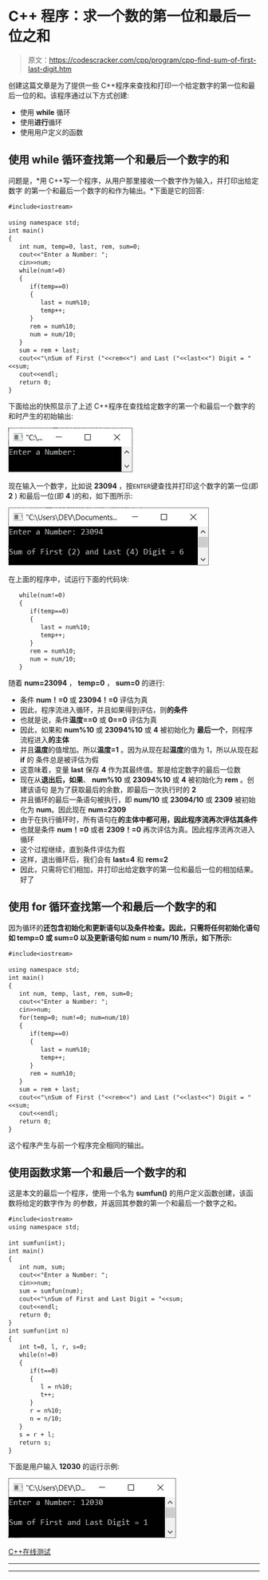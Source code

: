 # C++ 程序：求一个数的第一位和最后一位之和

> 原文：<https://codescracker.com/cpp/program/cpp-find-sum-of-first-last-digit.htm>

创建这篇文章是为了提供一些 C++程序来查找和打印一个给定数字的第一位和最后一位的和。该程序通过以下方式创建:

*   使用 **while** 循环
*   使用**进行**循环
*   使用用户定义的函数

## 使用 while 循环查找第一个和最后一个数字的和

问题是，*用 C++写一个程序，从用户那里接收一个数字作为输入，并打印出给定数字 的第一个和最后一个数字的和作为输出。*下面是它的回答:

```
#include<iostream>

using namespace std;
int main()
{
   int num, temp=0, last, rem, sum=0;
   cout<<"Enter a Number: ";
   cin>>num;
   while(num!=0)
   {
      if(temp==0)
      {
         last = num%10;
         temp++;
      }
      rem = num%10;
      num = num/10;
   }
   sum = rem + last;
   cout<<"\nSum of First ("<<rem<<") and Last ("<<last<<") Digit = "<<sum;
   cout<<endl;
   return 0;
}
```

下面给出的快照显示了上述 C++程序在查找给定数字的第一个和最后一个数字的和时产生的初始输出:

![c++ find sum of first and last digit of number](img/be217ba51374e6c28950d21bed8d91d7.png)

现在输入一个数字，比如说 **23094** ，按`ENTER`键查找并打印这个数字的第一位(即 **2** ) 和最后一位(即 **4** )的和，如下图所示:

![find sum of first and last digit c++](img/028dcca3e55e969efe1a30270e889f68.png)

在上面的程序中，试运行下面的代码块:

```
   while(num!=0)
   {
      if(temp==0)
      {
         last = num%10;
         temp++;
      }
      rem = num%10;
      num = num/10;
   }
```

随着 **num=23094** ， **temp=0** ， **sum=0** 的进行:

*   条件 **num！=0** 或 **23094！=0** 评估为真
*   因此，程序流进入循环，并且如果得到评估，则**的条件**
*   也就是说，条件**温度==0** 或 **0==0** 评估为真
*   因此，如果和 **num%10** 或 **23094%10** 或 **4** 被初始化为 **最后一个**，则程序流程进入**的主体**
*   并且**温度**的值增加。所以**温度=1** 。因为从现在起**温度**的值为 1，所以从现在起 **if** 的 条件总是被评估为假
*   这意味着，变量 **last** 保存 **4** 作为其最终值。那是给定数字的最后一位数
*   现在从**退出后，如果**、 **num%10** 或 **23094%10** 或 **4** 被初始化为 **rem** 。创建该语句 是为了获取最后的余数，即最后一次执行时的 **2**
*   并且循环的最后一条语句被执行，即 **num/10** 或 **23094/10** 或 **2309** 被初始化为 **num**。因此现在 **num=2309**
*   由于在执行循环时，所有语句在**的主体中都可用，因此程序流再次评估其条件**
*   也就是条件 **num！=0** 或者 **2309！=0** 再次评估为真。因此程序流再次进入 循环
*   这个过程继续，直到条件评估为假
*   这样，退出循环后，我们会有 **last=4** 和 **rem=2**
*   因此，只需将它们相加，并打印出给定数字的第一位和最后一位的相加结果。好了

## 使用 for 循环查找第一个和最后一个数字的和

因为循环的**还包含初始化和更新语句以及条件检查。因此，只需将任何初始化语句 如 **temp=0** 或 **sum=0** 以及更新语句如 **num = num/10** 所示，如下所示:**

```
#include<iostream>

using namespace std;
int main()
{
   int num, temp, last, rem, sum=0;
   cout<<"Enter a Number: ";
   cin>>num;
   for(temp=0; num!=0; num=num/10)
   {
      if(temp==0)
      {
         last = num%10;
         temp++;
      }
      rem = num%10;
   }
   sum = rem + last;
   cout<<"\nSum of First ("<<rem<<") and Last ("<<last<<") Digit = "<<sum;
   cout<<endl;
   return 0;
}
```

这个程序产生与前一个程序完全相同的输出。

## 使用函数求第一个和最后一个数字的和

这是本文的最后一个程序，使用一个名为 **sumfun()** 的用户定义函数创建，该函数将给定的数字作为 的参数，并返回其参数的第一个和最后一个数字之和。

```
#include<iostream>
using namespace std;

int sumfun(int);
int main()
{
   int num, sum;
   cout<<"Enter a Number: ";
   cin>>num;
   sum = sumfun(num);
   cout<<"\nSum of First and Last Digit = "<<sum;
   cout<<endl;
   return 0;
}
int sumfun(int n)
{
   int t=0, l, r, s=0;
   while(n!=0)
   {
      if(t==0)
      {
         l = n%10;
         t++;
      }
      r = n%10;
      n = n/10;
   }
   s = r + l;
   return s;
}
```

下面是用户输入 **12030** 的运行示例:

![find sum of first last digit using function c++](img/a1f393031275dba8f7b694f9c67a9027.png)

[C++在线测试](/exam/showtest.php?subid=3)

* * *

* * *